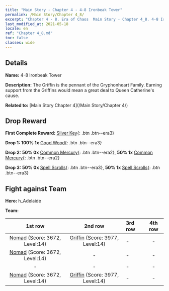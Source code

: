 ```yaml
---
title: "Main Story - Chapter 4 - 4-8 Ironbeak Tower"
permalink: /Main Story/Chapter 4_8/
excerpt: "Chapter 4 - 8. Era of Chaos  Main Story - Chapter 4_8. 4-8 Ironbeak Tower"
last_modified_at: 2021-05-18
locale: en
ref: "Chapter 4_8.md"
toc: false
classes: wide
---
```


## Details

 **Name:** 4-8 Ironbeak Tower

 **Description:** The Griffin is the pennant of the Gryphonheart Family. Earning support from the Griffins would mean a great deal to Queen Catherine's cause.

 **Related to:** [Main Story Chapter 4](/Main Story/Chapter 4/)

## Drop Reward

 **First Complete Reward:** [Silver Key](/Items/con_693/){: .btn .btn--era3}

 **Drop 1:** **100% 1x** [Good Wood](/Items/mat_13/){: .btn .btn--era3}

 **Drop 2:** **50% 0x** [Common Mercury](/Items/mat_8/){: .btn .btn--era2}, **50% 1x** [Common Mercury](/Items/mat_8/){: .btn .btn--era2}

 **Drop 3:** **50% 0x** [Spell Scrolls](/Items/con_694/){: .btn .btn--era3}, **50% 1x** [Spell Scrolls](/Items/con_694/){: .btn .btn--era3}


## Fight against Team
 **Hero:** h_Adelaide

 **Team:**


  | 1st row | 2nd row | 3rd row | 4th row |
  |:----:|:----:|:----|:----:|
  | [Nomad](/units/Nomad/) (Score: 3672, Level:14)  | [Griffin](/units/Griffin/) (Score: 3977, Level:14)  | - | - |
  | [Nomad](/units/Nomad/) (Score: 3672, Level:14)  | - | - | - |
  | - | - | - | - |
  | [Nomad](/units/Nomad/) (Score: 3672, Level:14)  | [Griffin](/units/Griffin/) (Score: 3977, Level:14)  | - | - |


